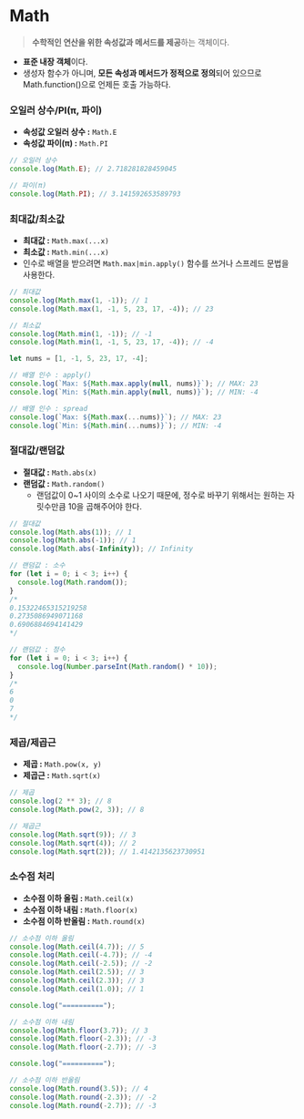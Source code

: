 # Math

> **수학적인 연산을 위한 속성값과 메서드를 제공**하는 객체이다.

- **표준 내장 객체**이다.
- 생성자 함수가 아니며, **모든 속성과 메서드가 정적으로 정의**되어 있으므로 Math.function()으로 언제든 호출 가능하다.

### 오일러 상수/PI(π, 파이)

- **속성값 오일러 상수 :** `Math.E`
- **속성값 파이(π) :** `Math.PI`

```jsx
// 오일러 상수
console.log(Math.E); // 2.718281828459045

// 파이(π)
console.log(Math.PI); // 3.141592653589793
```

### 최대값/최소값

- **최대값 :** `Math.max(...x)`
- **최소값 :** `Math.min(...x)`
- 인수로 배열을 받으려면 `Math.max|min.apply()` 함수를 쓰거나 스프레드 문법을 사용한다.

```jsx
// 최대값
console.log(Math.max(1, -1)); // 1
console.log(Math.max(1, -1, 5, 23, 17, -4)); // 23

// 최소값
console.log(Math.min(1, -1)); // -1
console.log(Math.min(1, -1, 5, 23, 17, -4)); // -4

let nums = [1, -1, 5, 23, 17, -4];

// 배열 인수 : apply()
console.log(`Max: ${Math.max.apply(null, nums)}`); // MAX: 23
console.log(`Min: ${Math.min.apply(null, nums)}`); // MIN: -4

// 배열 인수 : spread
console.log(`Max: ${Math.max(...nums)}`); // MAX: 23
console.log(`Min: ${Math.min(...nums)}`); // MIN: -4
```

### 절대값/랜덤값

- **절대값 :** `Math.abs(x)`
- **랜덤값 :** `Math.random()`
    - 랜덤값이 0~1 사이의 소수로 나오기 때문에, 정수로 바꾸기 위해서는 원하는 자릿수만큼 10을 곱해주어야 한다.

```jsx
// 절대값
console.log(Math.abs(1)); // 1
console.log(Math.abs(-1)); // 1
console.log(Math.abs(-Infinity)); // Infinity

// 랜덤값 : 소수
for (let i = 0; i < 3; i++) {
  console.log(Math.random());
}
/*
0.15322465315219258
0.2735086949071168
0.6906884694141429
*/

// 랜덤값 : 정수
for (let i = 0; i < 3; i++) {
  console.log(Number.parseInt(Math.random() * 10));
}
/*
6
0
7
*/
```

### 제곱/제곱근

- **제곱 :** `Math.pow(x, y)`
- **제곱근 :** `Math.sqrt(x)`

```jsx
// 제곱
console.log(2 ** 3); // 8
console.log(Math.pow(2, 3)); // 8

// 제곱근
console.log(Math.sqrt(9)); // 3
console.log(Math.sqrt(4)); // 2
console.log(Math.sqrt(2)); // 1.4142135623730951
```

### 소수점 처리

- **소수점 이하 올림 :** `Math.ceil(x)`
- **소수점 이하 내림 :** `Math.floor(x)`
- **소수점 이하 반올림 :** `Math.round(x)`

```jsx
// 소수점 이하 올림
console.log(Math.ceil(4.7)); // 5
console.log(Math.ceil(-4.7)); // -4
console.log(Math.ceil(-2.5)); // -2
console.log(Math.ceil(2.5)); // 3
console.log(Math.ceil(2.3)); // 3
console.log(Math.ceil(1.0)); // 1

console.log("==========");

// 소수점 이하 내림
console.log(Math.floor(3.7)); // 3
console.log(Math.floor(-2.3)); // -3
console.log(Math.floor(-2.7)); // -3

console.log("==========");

// 소수점 이하 반올림
console.log(Math.round(3.5)); // 4
console.log(Math.round(-2.3)); // -2
console.log(Math.round(-2.7)); // -3
```
<br>
